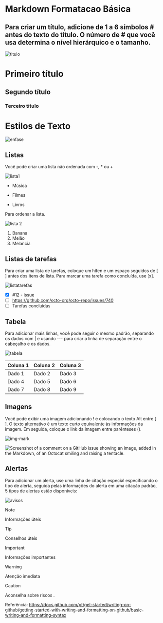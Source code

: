 # Markdown Formatacao Básica

## Para criar um título, adicione de 1 a 6 símbolos # antes do texto do título. O número de # que você usa determina o nível hierárquico e o tamanho.
![titulo](https://github.com/luanaxcardoso/Markdown-formatacao/assets/112970416/e091ec79-184c-4245-8604-c9dbb3a2a95d)

# Primeiro título
## Segundo título
### Terceiro título

#

# Estilos de Texto  
![enfase](https://github.com/luanaxcardoso/Markdown-formatacao/assets/112970416/068331fd-eaeb-4512-8fb4-8d6a8a699ebe)


## Listas
Você pode criar uma lista não ordenada com  -, * ou +

![lista1](https://github.com/luanaxcardoso/Markdown-formatacao/assets/112970416/1de4b9fc-5967-4b13-b8be-16f9b9ceeac3)

-   Música
*  Filmes
+  Livros

Para ordenar a lista.

![lista 2](https://github.com/luanaxcardoso/Markdown-formatacao/assets/112970416/5d12c2df-666b-41e5-bc31-29cc87bdd5e4)

1. Banana
1. Melão
1. Melancia

## Listas de tarefas
Para criar uma lista de tarefas, coloque um hífen e um espaço seguidos de [ ] antes dos itens de lista. Para marcar uma tarefa como concluída, use [x].

![listatarefas](https://github.com/luanaxcardoso/Markdown-formatacao/assets/112970416/b0adcdc6-c2e9-4c8e-b140-39a505b2f292)

- [x] #12 - issue
- [ ] https://github.com/octo-org/octo-repo/issues/740
- [ ] Tarefas concluídas

## Tabela 
Para adicionar mais linhas, você pode seguir o mesmo padrão, separando os dados com | e usando --- para criar a linha de separação entre o cabeçalho e os dados.

![tabela](https://github.com/luanaxcardoso/Markdown-formatacao/assets/112970416/da817b6c-6990-4c30-9853-17e8d908aacf)


| Coluna 1    | Coluna 2     | Coluna 3    |
| ------------| ------------ | ------------|
| Dado 1      | Dado 2       | Dado 3      |
| Dado 4      | Dado 5       | Dado 6      |
| Dado 7      | Dado 8       | Dado 9      |

## Imagens
Você pode exibir uma imagem adicionando ! e colocando o texto Alt entre [ ]. O texto alternativo é um texto curto equivalente às informações da imagem. Em seguida, coloque o link da imagem entre parênteses ().

![img-mark](https://github.com/luanaxcardoso/Markdown-formatacao/assets/112970416/d6fa15a2-a63d-4f73-bfac-ca0623871562)


![Screenshot of a comment on a GitHub issue showing an image, added in the Markdown, of an Octocat smiling and raising a tentacle.](https://myoctocat.com/assets/images/base-octocat.svg)


## Alertas
Para adicionar um alerta, use uma linha de citação especial especificando o tipo de alerta, seguida pelas informações do alerta em uma citação padrão, 5 tipos de alertas estão disponíveis:

![avisos](https://github.com/luanaxcardoso/Markdown-formatacao/assets/112970416/a3def84b-8aec-48f0-b7c4-e94893acb86c)


> [!NOTE]
> Informações úteis 

> [!TIP]
> Conselhos úteis 

> [!IMPORTANT]
> Informações importantes 

> [!WARNING]
> Atenção imediata 

> [!CAUTION]
> Aconselha sobre riscos .

Referência: https://docs.github.com/pt/get-started/writing-on-github/getting-started-with-writing-and-formatting-on-github/basic-writing-and-formatting-syntax
